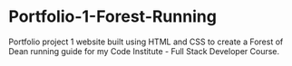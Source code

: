 # Portfolio-1-Forest-Running
Portfolio project 1 website built using HTML and CSS to create a Forest of Dean running guide for my Code Institute - Full Stack Developer Course.
